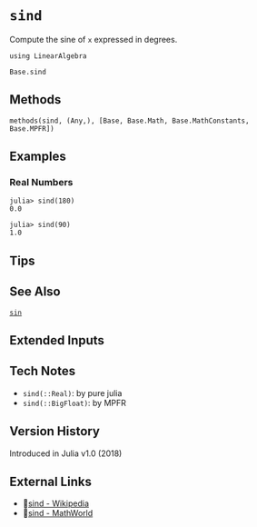 # `sind`

Compute the sine of `x` expressed in degrees.

```@setup repl_only
using LinearAlgebra
```
```@docs
Base.sind
```


## Methods

```@repl
methods(sind, (Any,), [Base, Base.Math, Base.MathConstants, Base.MPFR])
```


## Examples

### Real Numbers
```jldoctest
julia> sind(180)
0.0

julia> sind(90)
1.0
```


## Tips


## See Also

[`sin`](@ref)


## Extended Inputs


## Tech Notes

- `sind(::Real)`: by pure julia
- `sind(::BigFloat)`: by MPFR


## Version History

Introduced in Julia v1.0 (2018)


## External Links
- 🔗[sind - Wikipedia](https://en.wikipedia.org/wiki/ )
- 🔗[sind - MathWorld](https://mathworld.wolfram.com/ )
